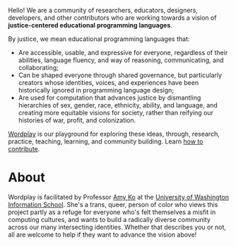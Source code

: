 Hello! We are a community of researchers, educators, designers, developers, and other contributors who are working towards a vision of **justice-centered educational programming languages**. 

By justice, we mean educational programming languages that:

* Are accessible, usable, and expressive for everyone, regardless of their abilities, language fluency, and way of reasoning, communicating, and collaborating;
* Can be shaped everyone through shared governance, but particularly creators whose identities, voices, and experiences have been historically ignored in programming language design;
* Are used for computation that advances justice by dismantling hierarchies of sex, gender, race, ethnicity, ability, and language, and creating more equitable visions for society, rather than reifying our histories of war, profit, and colonization.

[Wordplay](https://wordplay.dev) is our playground for exploring these ideas, through, research, practice, teaching, learning, and community building. Learn [how to contribute](https://github.com/wordplaydev/wordplay/wiki).

# About

Wordplay is facilitated by Professor [Amy Ko](https://amyko.phd/) at the [University of Washington Information School](https:/ischool.uw.edu). She's a trans, queer, person of color who views this project partly as a refuge for everyone who's felt themselves a misfit in computing cultures, and wants to build a radically diverse community across our many intersecting identities. Whether that describes you or not, all are welcome to help if they want to advance the vision above!
